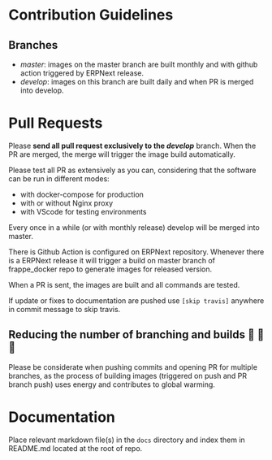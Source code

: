 # Contribution Guidelines

## Branches

* *master*:  images on the master branch are built monthly and with github action triggered by ERPNext release.
* *develop*: images on this branch are built daily and when PR is merged into develop.

# Pull Requests

Please **send all pull request exclusively to the *develop*** branch.
When the PR are merged, the merge will trigger the image build automatically.

Please test all PR as extensively as you can, considering that the software can be run in different modes:

* with docker-compose for production
* with or without Nginx proxy
* with VScode for testing environments

Every once in a while (or with monthly release) develop will be merged into master.

There is Github Action is configured on ERPNext repository. Whenever there is a ERPNext release it will trigger a build on master branch of frappe_docker repo to generate images for released version.

When a PR is sent, the images are built and all commands are tested.

If update or fixes to documentation are pushed use `[skip travis]` anywhere in commit message to skip travis.

## Reducing the number of branching and builds :evergreen_tree: :evergreen_tree: :evergreen_tree:

Please be considerate when pushing commits and opening PR for multiple branches, as the process of building images (triggered on push and PR branch push) uses energy and contributes to global warming.


# Documentation

Place relevant markdown file(s) in the `docs` directory and index them in README.md located at the root of repo.

